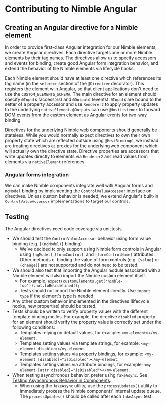# Contributing to Nimble Angular

## Creating an Angular directive for a Nimble element

In order to provide first-class Angular integration for our Nimble elements, we create Angular directives. Each directive targets one or more Nimble elements by their tag names. The directives allow us to specify accessors and events for binding, create good Angular form integration behavior, and extend the behavior of the Nimble elements via lifecycle hooks. 

Each Nimble element should have at least one directive which references its tag name (in the `selector` section of the `@Directive` decorator). This registers the element with Angular, so that client applications don't need to use the `CUSTOM_ELEMENTS_SCHEMA`. The main directive for an element should specify `@Input`s (accessors) and `@Output`s (events). `@Input`s are bound to the setter of a property accessor and use `Renderer2` to apply property updates to the underlying `nativeElement`. `@Outputs` can use `@HostListener` to forward DOM events from the custom element as Angular events for two-way binding.

Directives for the underlying Nimble web components should generally be stateless. While you would normally expect directives to own their own property state which are reflected outside using `@HostBinding`s, we instead are treating directives as proxies for the underlying web component which will actually own the directive state. Directive properties are accessors that write updates directly to elements via `Renderer2` and read values from elements via `nativeElement` references.

### Angular forms integration

We can make Nimble components integrate well with Angular forms and `ngModel` binding by implementing the `ControlValueAccessor` interface on directives. Unless custom behavior is needed, we extend Angular's built-in `ControlValueAccessor` implementations to target our controls.

## Testing

The Angular directives need code coverage via unit tests.
* We should test the `ControlValueAccessor` behavior using form value binding (e.g. `[(ngModel)]` binding)
  * We've decided to only support using Nimble form controls in Angular using `[ngModel]`, `[formControl]`, and `[formControlName]` attributes. Other methods of binding the value of form controls (e.g. `[value]` or `(change)`) are not supported and do not need to be tested. 
* We should also test that importing the Angular module associated with a Nimble element will also import the Nimble custom element itself.
  * For example, `expect(customElements.get('nimble-foo')).not.toBeUndefined();`
  * Tests should not import the Nimble element directly. Use `import type` if the element's type is needed.
* Any other custom behavior implemented in the directives (lifecycle hooks, new properties) should be tested.
* Tests should be written to verify property values with the different template binding modes. For example, the directive `disabled` property for an element should verify the property value is correctly set under the following conditions:
  * Templates relying on default values, for example: `<my-element></my-element`.
  * Templates setting values via template strings, for example: `<my-element disabled></my-element`.
  * Templates setting values via property bindings, for example: `<my-element [disabled]="isDisabled"></my-element`.
  * Templates setting values via attribute bindings, for example: `<my-element [attr.disabled]="isDisabled"></my-element`.
* When testing asynchronous behavior, prefer using `fakeAsync`. See [Testing Asynchronous Behavior in Components](https://ni.visualstudio.com/DevCentral/_wiki/wikis/AppCentral.wiki/15402/Testing-Asynchronous-Behavior-in-Components).
  * When using the `fakeAsync` utility, use the `processUpdates()` utility to immediately process the Nimble components' internal update queue. The `processUpdates()` should be called after each `fakeAsync` test.